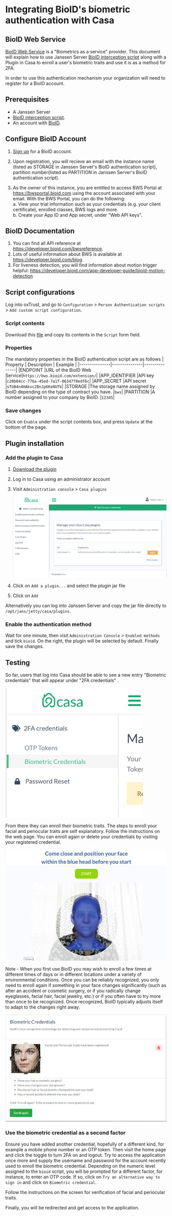 # Integrating BioID's biometric authentication with Casa


## BioID Web Service
[BioID Web Service](https://www.bioid.com) is a "Biometrics as a service" provider. This document will explain how to use Janssen Server [BioID interception script](./BioIDExternalAuthenticator.py) along with a Plugin in Casa to enroll a user's biometric traits and use it is as a method for 2FA.

In order to use this authentication mechanism your organization will need to register for a BioID account.

## Prerequisites
- A Janssen Server
- [BioID interception script](./BioIDExternalAuthenticator.py).
- An account with [BioID](https://bwsportal.bioid.com/register).

## Configure BioID Account

1. [Sign up](https://bwsportal.bioid.com/register) for a BioID account.

2. Upon registration, you will recieve an email with the instance name (listed as STORAGE in Janssen Server's BioID authentication script), partition number(listed as PARTITION in Janssen Server's BioID authentication script).

3. As the owner of this instance, you are entitled to access BWS Portal at https://bwsportal.bioid.com using the account associated with your email.
   With the BWS Portal, you can do the following:  
   a. View your trial information such as your credentials (e.g. your client certificate), enrolled classes, BWS logs and more.  
   b. Create your App ID and App secret, under "Web API keys".

## BioID Documentation

1. You can find all API reference at https://developer.bioid.com/bwsreference.
2. Lots of useful information about BWS is available at https://developer.bioid.com/blog.
3. For liveness detection, you will find information about motion trigger helpful: https://developer.bioid.com/app-developer-guide/bioid-motion-detection

## Script configurations

Log into oxTrust, and go to `Configuration` > `Person Authentication scripts` > `Add custom script configuration`.
### Script contents

Download this [file](./BioIDExternalAuthenticator.py) and copy its contents in the `Script` form field.

### Properties
The mandatory properties in the BioID authentication script are as follows
|	Property	|	Description	|	Example		|
|---------------|---------------|---------------|
|ENDPOINT 		|URL of the BioID Web Service|`https://bws.bioid.com/extension/`|
|APP_IDENTIFIER 	|API key |`c20b04cc-776a-45ed-7a1f-06347f8edf6c`|
|APP_SECRET 	|API secret |`sTGB4n4HAkvc2BnJp6KeNUTk`|
|STORAGE 	|The storage name assigned by BioID depending on the type of contract you have. |`bws`|
|PARTITION 	|A number assigned to your company by BioID. |`12345`|


### Save changes

Click on `Enable` under the script contents box, and press `Update` at the bottom of the page.


## Plugin installation


### Add the plugin to Casa

1. [Download the plugin](https://maven.gluu.org/maven/org/gluu/casa/plugins/bioid-plugin/4.5.0.Final/bioid-plugin-4.5.0.Final-jar-with-dependencies.jar)

1. Log in to Casa using an administrator account

1. Visit `Administration console` > `Casa plugins`

   ![plugins page](../../../../assets/casa/plugins/bioid-plugin.png)

1. Click on `Add a plugin...` and select the plugin jar file

1. Click on `Add`

Alternatively you can log into Janssen Server and copy the jar file directly to `/opt/jans/jetty/casa/plugins`.

### Enable the authentication method

Wait for one minute, then visit `Administration Console` > `Enabled methods` and tick `bioid`. On the right, the plugin will be selected by default. Finally save the changes.

## Testing
So far, users that log into Casa should be able to see a new entry "Biometric credentials" that will appear under "2FA credentials" .

![plugins page](../../../../assets/casa/plugins/bioid-menu.png)

From there they can enroll their biometric traits.
The steps to enroll your facial and periocular traits are self explanatory. Follow the instructions on the web page.
You can enroll again or delete your credentials by visiting your registered credential.

![plugins page](../../../../assets/casa/plugins/enroll_bioid.png)



Note - When you first use BioID you may wish to enroll a few times at different times of days or in different locations under a variety of environmental conditions. Once you can be reliably recognized, you only need to enroll again if something in your face changes significantly (such as after an accident or cosmetic surgery, or if you radically change eyeglasses, facial hair, facial jewelry, etc.) or if you often have to try more than once to be recognized. Once recognized, BioID typically adjusts itself to adapt to the changes right away.

![plugins page](../../../../assets/casa/plugins/bioid_edit_delete.png)

### Use the biometric credential as a second factor
Ensure you have added another credential, hopefully of a different kind, for example a mobile phone number or an OTP token. Then visit the home page and click the toggle to turn 2FA on and logout.
Try to access the application once more and supply the username and password for the account recently used to enroll the biometric credential. Depending on the numeric level assigned to the `bioid` script, you will be prompted for a different factor, for instance, to enter an OTP code. If so, click on `Try an alternative way to sign in` and click on `Biometric credential`.

Follow the instructions on the screen for verification of facial and periocular traits.

Finally, you will be redirected and get access to the application.


